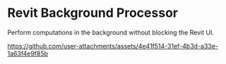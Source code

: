 # Revit Background Processor

Perform computations in the background without blocking the Revit UI.  

https://github.com/user-attachments/assets/4e41f514-31ef-4b3d-a33e-1a63f4e9f85b


